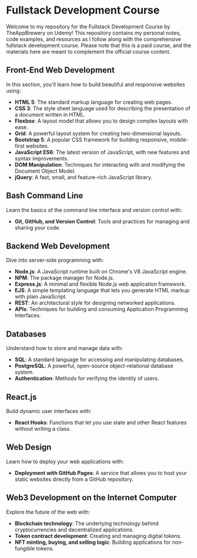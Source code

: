 # Fullstack Development Course

Welcome to my repository for the Fullstack Development Course by TheAppBrewery on Udemy! This repository contains my personal notes, code examples, and resources as I follow along with the comprehensive fullstack development course. Please note that this is a paid course, and the materials here are meant to complement the official course content.

## Front-End Web Development
In this section, you'll learn how to build beautiful and responsive websites using:
- **HTML 5**: The standard markup language for creating web pages.
- **CSS 3**: The style sheet language used for describing the presentation of a document written in HTML.
- **Flexbox**: A layout model that allows you to design complex layouts with ease.
- **Grid**: A powerful layout system for creating two-dimensional layouts.
- **Bootstrap 5**: A popular CSS framework for building responsive, mobile-first websites.
- **JavaScript ES6**: The latest version of JavaScript, with new features and syntax improvements.
- **DOM Manipulation**: Techniques for interacting with and modifying the Document Object Model.
- **jQuery**: A fast, small, and feature-rich JavaScript library.

## Bash Command Line
Learn the basics of the command line interface and version control with:
- **Git, GitHub, and Version Control**: Tools and practices for managing and sharing your code.

## Backend Web Development
Dive into server-side programming with:
- **Node.js**: A JavaScript runtime built on Chrome's V8 JavaScript engine.
- **NPM**: The package manager for Node.js.
- **Express.js**: A minimal and flexible Node.js web application framework.
- **EJS**: A simple templating language that lets you generate HTML markup with plain JavaScript.
- **REST**: An architectural style for designing networked applications.
- **APIs**: Techniques for building and consuming Application Programming Interfaces.

## Databases
Understand how to store and manage data with:
- **SQL**: A standard language for accessing and manipulating databases.
- **PostgreSQL**: A powerful, open-source object-relational database system.
- **Authentication**: Methods for verifying the identity of users.

## React.js
Build dynamic user interfaces with:
- **React Hooks**: Functions that let you use state and other React features without writing a class.

## Web Design
Learn how to deploy your web applications with:
- **Deployment with GitHub Pages**: A service that allows you to host your static websites directly from a GitHub repository.

## Web3 Development on the Internet Computer
Explore the future of the web with:
- **Blockchain technology**: The underlying technology behind cryptocurrencies and decentralized applications.
- **Token contract development**: Creating and managing digital tokens.
- **NFT minting, buying, and selling logic**: Building applications for non-fungible tokens.